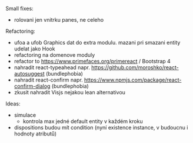 Small fixes:
- rolovani jen vnitrku panes, ne celeho

Refactoring:
- ufoa a ufob Graphics dat do extra modulu. mazani pri smazani entity udelat jako Hook
- refactoring na domenove moduly
- refactor to https://www.primefaces.org/primereact / Bootstrap 4
- nahradit react-typeahead napr. https://github.com/moroshko/react-autosuggest (bundlephobia)
- nahradit react-confirm napr. https://www.npmjs.com/package/react-confirm-dialog (bundlephobia)
- zkusit nahradit Visjs nejakou lean alternativou

Ideas:
- simulace
  - kontrola max jedné default entity v každém kroku
- dispositions budou mít condition (nyní existence instance, v budoucnu i hodnoty atributů)

